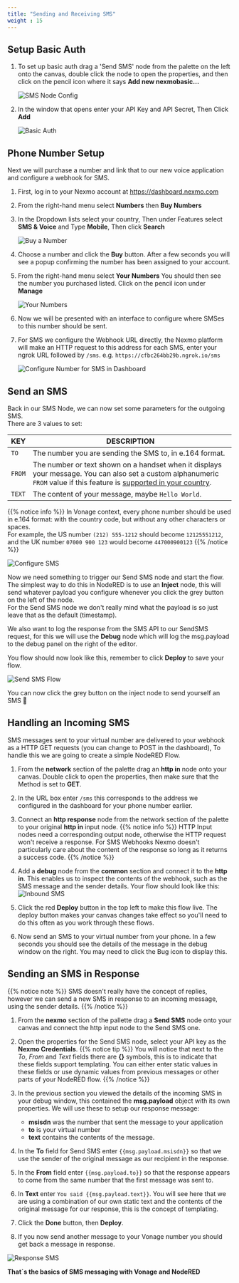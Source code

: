 ```yaml
---
title: "Sending and Receiving SMS"
weight : 15
---
```


## Setup Basic Auth

1. To set up basic auth drag a 'Send SMS' node from the palette on the left onto the canvas, double click the node to open the properties, and then click on the pencil icon where it says **Add new nexmobasic...**

    ![SMS Node Config](/SMS_Node_Auth.png)

2. In the window that opens enter your API Key and API Secret, Then Click **Add**

    ![Basic Auth](/Basic_Auth.png)

## Phone Number Setup

Next we will purchase a number and link that to our new voice application and configure a webhook for SMS.

1. First, log in to your Nexmo account at https://dashboard.nexmo.com

2. From the right-hand menu select **Numbers** then **Buy Numbers**

3. In the Dropdown lists select your country, Then under Features select **SMS & Voice**  and Type **Mobile**, Then click **Search**

    ![Buy a Number](/Buy_Number.png)

4. Choose a number and click the **Buy** button. After a few seconds you will see a popup confirming the number has been assigned to your account.

5. From the right-hand menu select **Your Numbers** You should then see the number you purchased listed. Click on the pencil icon under **Manage**

    ![Your Numbers](/Your_Numbers.png)

6. Now we will be presented with an interface to configure where  SMSes to this number should be sent.

7. For SMS we configure the Webhook URL directly, the Nexmo platform will make an HTTP request to this address for each SMS, enter your ngrok URL followed by `/sms`.  e.g. `https://cfbc264bb29b.ngrok.io/sms`

	![Configure Number for SMS in Dashboard](/SMS_Dashboard_Config.png)

## Send an SMS

Back in our SMS Node, we can now set some parameters for the outgoing SMS.  
There are 3 values to set:

| KEY           | DESCRIPTION 
| --------------- | --- |
| `TO`     | The number you are sending the SMS to, in e.164 format.|
| `FROM`     | The number or text shown on a handset when it displays your message. You can also set a custom alphanumeric `FROM` value if this feature is [supported in your country](https://help.nexmo.com/hc/en-us/articles/115011781468).| 
| `TEXT`     | The content of your message, maybe `Hello World`.|

{{% notice info %}}
In Vonage context, every phone number should be used in e.164 format: with the country code, but without any other characters or spaces.  
For example, the US number `(212) 555-1212` should become `12125551212`, and the UK number `07000 900 123` would become `447000900123`
{{% /notice  %}}
 
 ![Configure SMS](/configure_sms.png)

Now we need something to trigger our Send SMS node and start the flow. The simplest way to do this in NodeRED is to use an **Inject** node, this will send whatever payload you configure whenever you click the grey button on the left of the node.  
For the Send SMS node we don't really mind what the payload is so just leave that as the default (timestamp).

We also want to log the response from the SMS API to our SendSMS request, for this we will use the **Debug** node which will log the msg.payload to the debug panel on the right of the editor.

You flow should now look like this, remember to click **Deploy** to save your flow.

  ![Send SMS Flow](/send_sms_flow.png)

You can now click the grey button on the inject node to send yourself an SMS 🙌

## Handling an Incoming SMS

SMS messages sent to your virtual number are delivered to your webhook as a HTTP GET requests (you can change to POST in the dashboard), To handle this we are going to create a simple NodeRED Flow.

1. From the **network** section of the palette drag an **http in** node onto your canvas. Double click to open the properties, then make sure that the Method is set to **GET**.

2. In the URL box enter `/sms` this corresponds to the address we configured in the dashboard for your phone number earlier.

3. Connect an **http response** node from the network section of the palette to your original **http in** input node.
{{% notice info %}}
HTTP Input nodes need a corresponding output node, otherwise the HTTP request won't receive a response. For SMS Webhooks Nexmo doesn't particularly care about the content of the response so long as it returns a success code.
{{% /notice  %}}

4. Add a **debug** node from the **common** section and connect it to the **http in**. This enables us to inspect the contents of the webhook, such as the SMS message and the sender details. Your flow should look like this:
    ![Inbound SMS](/SMS_Webhook.png)

5. Click the red **Deploy** button in the top left to make this flow live. The deploy button makes your canvas changes take effect so you'll need to do this often as you work through these flows.

6. Now send an SMS to your virtual number from your phone. In a few seconds you should see the details of the message in the debug window on the right. You may need to click the Bug icon to display this.

## Sending an SMS in Response
{{% notice note %}}
SMS doesn't really have the concept of replies, however we can send a new SMS in response to an incoming message, using the sender details.
{{% /notice  %}}

1. From the **nexmo** section of the pallette drag a **Send SMS** node onto your canvas and connect the http input node to the Send SMS one.

2. Open the properties for the Send SMS node, select your API key as the **Nexmo Credentials**.
{{% notice tip %}}
 You will notice that next to the *To*, *From* and *Text* fields there are **{}** symbols, this is to indicate that these fields support templating. You can either enter static values in these fields or use dynamic values from previous messages or other parts of your NodeRED flow.
{{% /notice  %}}

4. In the previous section you viewed the details of the incoming SMS in your debug window, this contained the **msg.payload** object with its own properties. We will use these to setup our response message:
    - **msisdn** was the number that sent the message to your application
    - **to** is your virtual number
    - **text** contains the contents of the message.

5. In the **To** field for Send SMS enter ``{{msg.payload.msisdn}}`` so that we use the sender of the original message as our recipient in the response.

6. In the **From** field enter `{{msg.payload.to}}` so that the response appears to come from the same number that the first message was sent to.

7. In **Text** enter `You said {{msg.payload.text}}`. You will see here that we are using a combination of our own static text and the contents of the original message for our response, this is the concept of templating.

8. Click the **Done** button, then **Deploy**.

9. If you now send another message to your Vonage number you should get back a message in response.

![Response SMS](/Response_SMS.png)

**That`s the basics of SMS messaging with Vonage and NodeRED**

